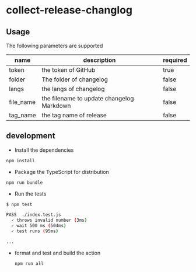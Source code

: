# collect-release-changlog

## Usage

The following parameters are supported

| name      | description                               | required |
| --------- | ----------------------------------------- | -------- |
| token     | the token of GitHub                       | true     |
| folder    | The folder of changelog                   | false    |
| langs     | the langs of changelog                    | false    |
| file_name | the filename to update changelog Markdown | false    |
| tag_name  | the tag name of release                   | false    |

## development

- Install the dependencies

```bash
npm install
```

- Package the TypeScript for distribution

```bash
npm run bundle
```

- Run the tests

```bash
$ npm test

PASS  ./index.test.js
  ✓ throws invalid number (3ms)
  ✓ wait 500 ms (504ms)
  ✓ test runs (95ms)

...
```

- format and test and build the action

  ```bash
  npm run all
  ```
